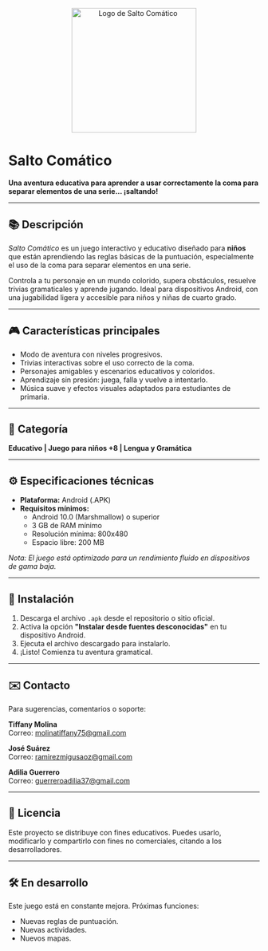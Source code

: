 <p align="center">
  <img src="https://github.com/user-attachments/assets/f21d45f5-c86e-4850-bb92-c734259eae8d" alt="Logo de Salto Comático" width="250"/>
</p>

# Salto Comático

**Una aventura educativa para aprender a usar correctamente la coma para separar elementos de una serie... ¡saltando!**

---

## 📚 Descripción

*Salto Comático* es un juego interactivo y educativo diseñado para **niños** que están aprendiendo las reglas básicas de la puntuación, especialmente el uso de la coma para separar elementos en una serie.

Controla a tu personaje en un mundo colorido, supera obstáculos, resuelve trivias gramaticales y aprende jugando. Ideal para dispositivos Android, con una jugabilidad ligera y accesible para niños y niñas de cuarto grado.

---

## 🎮 Características principales

- Modo de aventura con niveles progresivos.
- Trivias interactivas sobre el uso correcto de la coma.
- Personajes amigables y escenarios educativos y coloridos.
- Aprendizaje sin presión: juega, falla y vuelve a intentarlo.
- Música suave y efectos visuales adaptados para estudiantes de primaria.

---

## 🧒 Categoría

**Educativo | Juego para niños +8 | Lengua y Gramática**

---

## ⚙️ Especificaciones técnicas

- **Plataforma:** Android (.APK)
- **Requisitos mínimos:**
  - Android 10.0 (Marshmallow) o superior
  - 3 GB de RAM mínimo
  - Resolución mínima: 800x480
  - Espacio libre: 200 MB

*Nota: El juego está optimizado para un rendimiento fluido en dispositivos de gama baja.*

---

## 🚀 Instalación

1. Descarga el archivo `.apk` desde el repositorio o sitio oficial.
2. Activa la opción **"Instalar desde fuentes desconocidas"** en tu dispositivo Android.
3. Ejecuta el archivo descargado para instalarlo.
4. ¡Listo! Comienza tu aventura gramatical.

---

## ✉️ Contacto

Para sugerencias, comentarios o soporte:

**Tiffany Molina**  
Correo: molinatiffany75@gmail.com

**José Suárez**  
Correo: ramirezmigusaoz@gmail.com 

**Adilia Guerrero**  
Correo: guerreroadilia37@gmail.com

---

## 📄 Licencia

Este proyecto se distribuye con fines educativos. Puedes usarlo, modificarlo y compartirlo con fines no comerciales, citando a los desarrolladores.

---

## 🛠 En desarrollo

Este juego está en constante mejora. Próximas funciones:

- Nuevas reglas de puntuación.
- Nuevas actividades.
- Nuevos mapas.
